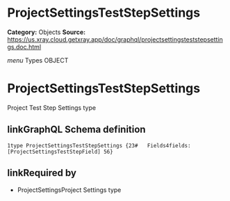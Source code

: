 # ProjectSettingsTestStepSettings

**Category:** Objects
**Source:** https://us.xray.cloud.getxray.app/doc/graphql/projectsettingsteststepsettings.doc.html

*menu* Types OBJECT
 # ProjectSettingsTestStepSettings
 Project Test Step Settings type

## linkGraphQL Schema definition
 `1type ProjectSettingsTestStepSettings {23#   Fields4fields: [ProjectSettingsTestStepField] 56}`
## linkRequired by
 - ProjectSettingsProject Settings type